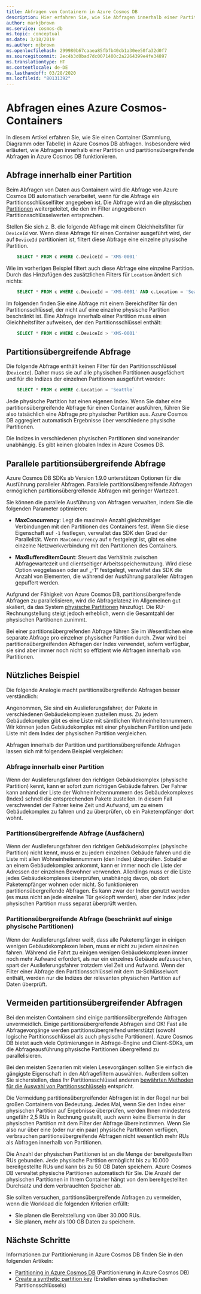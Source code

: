 ```yaml
---
title: Abfragen von Containern in Azure Cosmos DB
description: Hier erfahren Sie, wie Sie Abfragen innerhalb einer Partition und partitionsübergreifende Abfragen für Container in Azure Cosmos DB ausführen.
author: markjbrown
ms.service: cosmos-db
ms.topic: conceptual
ms.date: 3/18/2019
ms.author: mjbrown
ms.openlocfilehash: 299980b67caaea85fbfb40cb1a30ee50fa32d0f7
ms.sourcegitcommit: 2ec4b3d0bad7dc0071400c2a2264399e4fe34897
ms.translationtype: HT
ms.contentlocale: de-DE
ms.lasthandoff: 03/28/2020
ms.locfileid: "80131392"
---
```

# <a name="query-an-azure-cosmos-container"></a>Abfragen eines Azure Cosmos-Containers

In diesem Artikel erfahren Sie, wie Sie einen Container (Sammlung, Diagramm oder Tabelle) in Azure Cosmos DB abfragen. Insbesondere wird erläutert, wie Abfragen innerhalb einer Partition und partitionsübergreifende Abfragen in Azure Cosmos DB funktionieren.

## <a name="in-partition-query"></a>Abfrage innerhalb einer Partition

Beim Abfragen von Daten aus Containern wird die Abfrage von Azure Cosmos DB automatisch verarbeitet, wenn für die Abfrage ein Partitionsschlüsselfilter angegeben ist. Die Abfrage wird an die [physischen Partitionen](partition-data.md#physical-partitions) weitergeleitet, die den im Filter angegebenen Partitionsschlüsselwerten entsprechen.

Stellen Sie sich z. B. die folgende Abfrage mit einem Gleichheitsfilter für `DeviceId` vor. Wenn diese Abfrage für einen Container ausgeführt wird, der auf `DeviceId` partitioniert ist, filtert diese Abfrage eine einzelne physische Partition.

```sql
    SELECT * FROM c WHERE c.DeviceId = 'XMS-0001'
```

Wie im vorherigen Beispiel filtert auch diese Abfrage eine einzelne Partition. Durch das Hinzufügen des zusätzlichen Filters für `Location` ändert sich nichts:

```sql
    SELECT * FROM c WHERE c.DeviceId = 'XMS-0001' AND c.Location = 'Seattle'
```

Im folgenden finden Sie eine Abfrage mit einem Bereichsfilter für den Partitionsschlüssel, der nicht auf eine einzelne physische Partition beschränkt ist. Eine Abfrage innerhalb einer Partition muss einen Gleichheitsfilter aufweisen, der den Partitionsschlüssel enthält:

```sql
    SELECT * FROM c WHERE c.DeviceId > 'XMS-0001'
```

## <a name="cross-partition-query"></a>Partitionsübergreifende Abfrage

Die folgende Abfrage enthält keinen Filter für den Partitionsschlüssel (`DeviceId`). Daher muss sie auf alle physischen Partitionen ausgefächert und für die Indizes der einzelnen Partitionen ausgeführt werden:

```sql
    SELECT * FROM c WHERE c.Location = 'Seattle`
```

Jede physische Partition hat einen eigenen Index. Wenn Sie daher eine partitionsübergreifende Abfrage für einen Container ausführen, führen Sie also tatsächlich eine Abfrage *pro* physischer Partition aus. Azure Cosmos DB aggregiert automatisch Ergebnisse über verschiedene physische Partitionen.

Die Indizes in verschiedenen physischen Partitionen sind voneinander unabhängig. Es gibt keinen globalen Index in Azure Cosmos DB.

## <a name="parallel-cross-partition-query"></a>Parallele partitionsübergreifende Abfrage

Azure Cosmos DB SDKs ab Version 1.9.0 unterstützen Optionen für die Ausführung paralleler Abfragen. Parallele partitionsübergreifende Abfragen ermöglichen partitionsübergreifende Abfragen mit geringer Wartezeit.

Sie können die parallele Ausführung von Abfragen verwalten, indem Sie die folgenden Parameter optimieren:

- **MaxConcurrency**: Legt die maximale Anzahl gleichzeitiger Verbindungen mit den Partitionen des Containers fest. Wenn Sie diese Eigenschaft auf `-1` festlegen, verwaltet das SDK den Grad der Parallelität. Wenn  `MaxConcurrency` auf `0` festgelegt ist, gibt es eine einzelne Netzwerkverbindung mit den Partitionen des Containers.

- **MaxBufferedItemCount**: Steuert das Verhältnis zwischen Abfragewartezeit und clientseitiger Arbeitsspeichernutzung. Wird diese Option weggelassen oder auf „-1“ festgelegt, verwaltet das SDK die Anzahl von Elementen, die während der Ausführung paralleler Abfragen gepuffert werden.

Aufgrund der Fähigkeit von Azure Cosmos DB, partitionsübergreifende Abfragen zu parallelisieren, wird die Abfragelatenz im Allgemeinen gut skaliert, da das System [physische Partitionen](partition-data.md#physical-partitions) hinzufügt. Die RU-Rechnungstellung steigt jedoch erheblich, wenn die Gesamtzahl der physischen Partitionen zunimmt.

Bei einer partitionsübergreifenden Abfrage führen Sie im Wesentlichen eine separate Abfrage pro einzelner physischer Partition durch. Zwar wird bei partitionsübergreifenden Abfragen der Index verwendet, sofern verfügbar, sie sind aber immer noch nicht so effizient wie Abfragen innerhalb von Partitionen.

## <a name="useful-example"></a>Nützliches Beispiel

Die folgende Analogie macht partitionsübergreifende Abfragen besser verständlich:

Angenommen, Sie sind ein Auslieferungsfahrer, der Pakete in verschiedenen Gebäudekomplexen zustellen muss. Zu jedem Gebäudekomplex gibt es eine Liste mit sämtlichen Wohneinheitennummern. Wir können jeden Gebäudekomplex mit einer physischen Partition und jede Liste mit dem Index der physischen Partition vergleichen.

Abfragen innerhalb der Partition und partitionsübergreifende Abfragen lassen sich mit folgendem Beispiel vergleichen:

### <a name="in-partition-query"></a>Abfrage innerhalb einer Partition

Wenn der Auslieferungsfahrer den richtigen Gebäudekomplex (physische Partition) kennt, kann er sofort zum richtigen Gebäude fahren. Der Fahrer kann anhand der Liste der Wohneinheitennummern des Gebäudekomplexes (Index) schnell die entsprechenden Pakete zustellen. In diesem Fall verschwendet der Fahrer keine Zeit und Aufwand, um zu einem Gebäudekomplex zu fahren und zu überprüfen, ob ein Paketempfänger dort wohnt.

### <a name="cross-partition-query-fan-out"></a>Partitionsübergreifende Abfrage (Ausfächern)

Wenn der Auslieferungsfahrer den richtigen Gebäudekomplex (physische Partition) nicht kennt, muss er zu jedem einzelnen Gebäude fahren und die Liste mit allen Wohneinheitennummern (den Index) überprüfen. Sobald er an einem Gebäudekomplex ankommt, kann er immer noch die Liste der Adressen der einzelnen Bewohner verwenden. Allerdings muss er die Liste jedes Gebäudekomplexes überprüfen, unabhängig davon, ob dort Paketempfänger wohnen oder nicht. So funktionieren partitionsübergreifende Abfragen. Es kann zwar der Index genutzt werden (es muss nicht an jede einzelne Tür geklopft werden), aber der Index jeder physischen Partition muss separat überprüft werden.

### <a name="cross-partition-query-scoped-to-only-a-few-physical-partitions"></a>Partitionsübergreifende Abfrage (beschränkt auf einige physische Partitionen)

Wenn der Auslieferungsfahrer weiß, dass alle Paketempfänger in einigen wenigen Gebäudekomplexen leben, muss er nicht zu jedem einzelnen fahren. Während die Fahrt zu einigen wenigen Gebäudekomplexen immer noch mehr Aufwand erfordert, als nur ein einzelnes Gebäude aufzusuchen, spart der Auslieferungsfahrer trotzdem viel Zeit und Aufwand. Wenn der Filter einer Abfrage den Partitionsschlüssel mit dem `IN`-Schlüsselwort enthält, werden nur die Indizes der relevanten physischen Partition auf Daten überprüft.

## <a name="avoiding-cross-partition-queries"></a>Vermeiden partitionsübergreifender Abfragen

Bei den meisten Containern sind einige partitionsübergreifende Abfragen unvermeidlich. Einige partitionsübergreifende Abfragen sind OK! Fast alle Abfragevorgänge werden partitionsübergreifend unterstützt (sowohl logische Partitionsschlüssel als auch physische Partitionen). Azure Cosmos DB bietet auch viele Optimierungen in Abfrage-Engine und Client-SDKs, um die Abfrageausführung physische Partitionen übergreifend zu parallelisieren.

Bei den meisten Szenarien mit vielen Lesevorgängen sollten Sie einfach die gängigste Eigenschaft in den Abfragefiltern auswählen. Außerdem sollten Sie sicherstellen, dass Ihr Partitionsschlüssel anderen [bewährten Methoden für die Auswahl von Partitionsschlüsseln](partitioning-overview.md#choose-partitionkey) entspricht.

Die Vermeidung partitionsübergreifender Abfragen ist in der Regel nur bei großen Containern von Bedeutung. Jedes Mal, wenn Sie den Index einer physischen Partition auf Ergebnisse überprüfen, werden Ihnen mindestens ungefähr 2,5 RUs in Rechnung gestellt, auch wenn keine Elemente in der physischen Partition mit dem Filter der Abfrage übereinstimmen. Wenn Sie also nur über eine (oder nur ein paar) physische Partitionen verfügen, verbrauchen partitionsübergreifende Abfragen nicht wesentlich mehr RUs als Abfragen innerhalb von Partitionen.

Die Anzahl der physischen Partitionen ist an die Menge der bereitgestellten RUs gebunden. Jede physische Partition ermöglicht bis zu 10.000 bereitgestellte RUs und kann bis zu 50 GB Daten speichern. Azure Cosmos DB verwaltet physische Partitionen automatisch für Sie. Die Anzahl der physischen Partitionen in Ihrem Container hängt von dem bereitgestellten Durchsatz und dem verbrauchten Speicher ab.

Sie sollten versuchen, partitionsübergreifende Abfragen zu vermeiden, wenn die Workload die folgenden Kriterien erfüllt:
- Sie planen die Bereitstellung von über 30.000 RUs.
- Sie planen, mehr als 100 GB Daten zu speichern.

## <a name="next-steps"></a>Nächste Schritte

Informationen zur Partitionierung in Azure Cosmos DB finden Sie in den folgenden Artikeln:

- [Partitioning in Azure Cosmos DB](partitioning-overview.md) (Partitionierung in Azure Cosmos DB)
- [Create a synthetic partition key](synthetic-partition-keys.md) (Erstellen eines synthetischen Partitionsschlüssels)
